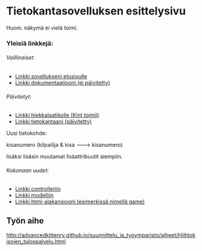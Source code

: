 # Tietokantasovelluksen esittelysivu

Huom. näkymä ei vielä toimi.

### Yleisiä linkkejä:

###### Vaillinaiset:
* [Linkki sovellukseni etusivulle](http://ezaalto.users.cs.helsinki.fi/hemohes/)
* [Linkki dokumentaatiooni (ei päivitetty)](https://github.com/MucousDischarge/Tsoha-Bootstrap/blob/master/doc/dokumentaatio.pdf)

###### Päivitetyt:
- [Linkki hiekkalaatikolle (Kint toimii)](http://ezaalto.users.cs.helsinki.fi/hemohes/hiekkalaatikko)
- [Linkki tietokantaani (päivitetty)](http://ezaalto.users.cs.helsinki.fi/hemohes/tietokantayhteys)

Uusi tietokohde:

kisanumero (kilpailija & kisa ---> kisanumero)

lisäksi lisäsin muutamat lisäattribuutit aiempiin.


###### Kokonaan uudet:
* [Linkki controlleriin](https://github.com/MucousDischarge/Tsoha-Bootstrap/blob/master/app/controllers/mallicontroller.php)
* [Linkki modelliin](https://github.com/MucousDischarge/Tsoha-Bootstrap/blob/master/app/models/malliluokka.php)
* [Linkki html-alakansiooni (esimerkissä nimellä game)](https://github.com/MucousDischarge/Tsoha-Bootstrap/tree/master/app/views/kisa)

## Työn aihe

http://advancedkittenry.github.io/suunnittelu_ja_tyoymparisto/aiheet/Hiihtokisojen_tulospalvelu.html
